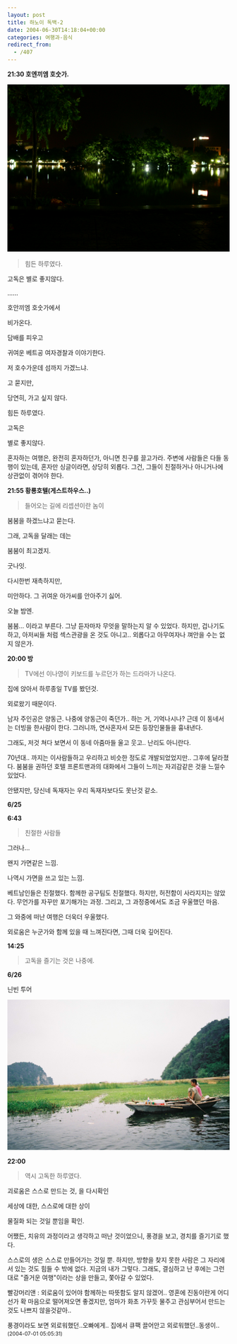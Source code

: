 ```yaml
---
layout: post
title: 하노이 독백-2
date: 2004-06-30T14:18:04+00:00
categories: 여행과-음식
redirect_from:
  - /407
---
```


<b>21:30 호엔끼엠 호숫가.</b>

![ ](/assets/media/uploads_2004_06_PICT0521.jpg)

> 힘든 하루였다.

고독은 별로 좋지않다.

......

호안끼엠 호숫가에서

비가온다.

담배를 피우고

귀여운 베트공 여자경찰과 이야기한다.

저 호수가운데 섬까지 가겠느냐.

고 묻지만,

당연히, 가고 싶지 않다.

힘든 하루였다.

고독은

별로 좋지않다.

혼자하는 여행은, 완전히 혼자하던가, 아니면 친구를 끌고가라. 주변에 사람들은 다들 동행이 있는데, 혼자만 싱글이라면, 상당히 외롭다. 그건, 그들이 친절하거나 아니거나에 상관없이 겪어야 한다.

<b>21:55 황룡호텔(게스트하우스..)</b>

> 들어오는 길에 리셉션이란 놈이

붐붐을 하겠느냐고 묻는다.

그래, 고독을 달래는 데는

붐붐이 최고겠지.

굿나잇.

다시한번 재촉하지만,

미안하다. 그 귀여운 아가씨를 안아주기 싫어.

오늘 밤엔.

붐붐... 이라고 부른다. 그냥 듣자마자 무엇을 말하는지 알 수 있었다. 하지만, 겁나기도 하고, 아저씨들 처럼 섹스관광을 온 것도 아니고.. 외롭다고 아무여자나 껴안을 수는 없지 않은가.

<b>20:00 방</b>

> TV에선 이나영이 키보드를 누르던가 하는 드라마가 나온다.

집에 앉아서 하루종일 TV를 봤던것.

외로왔기 때문이다.

남자 주인공은 양동근. 나중에 양동근이 죽던가.. 하는 거, 기억나시나? 근데 이 동네서는 더빙을 한사람이 한다. 그러니까, 연사혼자서 모든 등장인물들을 흉내낸다.

그래도, 저것 쳐다 보면서 이 동네 아줌마들 울고 웃고.. 난리도 아니란다.

70년대.. 까지는 이사람들하고 우리하고 비슷한 정도로 개발되었었지만.. 그후에 달라졌다. 붐붐을 권하던 호텔 프론트맨과의 대화에서 그들이 느끼는 자괴감같은 것을 느낄수 있었다.

안됐지만, 당신네 독재자는 우리 독재자보다도 못난것 같소.

<b>6/25</b>

<b>6:43 </b>

> 친절한 사람들

그러나...

왠지 가면같은 느낌.

나역시 가면을 쓰고 있는 느낌.

베트남인들은 친절했다. 함께한 공구팀도 친절했다. 하지만, 허전함이 사라지지는 않았다. 무언가를 자꾸만 포기해가는 과정. 그리고, 그 과정중에서도 조금 우울했던 마음.

그 와중에 떠난 여행은 더욱더 우울했다.

외로움은 누군가와 함께 있을 때 느껴진다면, 그때 더욱 깊어진다.

<b>14:25 </b>

> 고독을 즐기는 것은 나중에.

<b>6/26</b>

닌빈 투어

![ ](/assets/media/uploads_2004_06_000025.jpg)

</a>

<b>22:00</b>

> 역시 고독한 하루였다.

괴로움은 스스로 만드는 것, 을 다시확인

세상에 대한, 스스로에 대한 상이

물질화 되는 것일 뿐임을 확인.

어쨌든, 치유의 과정이라고 생각하고 떠난 것이었으니, 풍경을 보고, 경치를 즐기기로 했다.

스스로의 생은 스스로 만들어가는 것일 뿐. 하지만, 방향을 찾지 못한 사람은 그 자리에 서 있는 것도 힘들 수 밖에 없다. 지금의 내가 그렇다. 그래도, 결심하고 난 후에는 그런대로 "즐거운 여행"이라는 상을 만들고, 쫓아갈 수 있었다.
<div id=comments>
<div class=comment>
<!--- cmt:762 --->
<!--- mail: --->
<!--- parent:0 --->
빨강머리앤 : 
외로움이 있어야
함께하는 따뜻함도 알지 않겠어..
영혼에 진동이란게 어디선가 확 마음으로 떨어져오면 좋겠지만, 엄마가 화초 가꾸듯 물주고 관심부어서 만드는것도 나쁘지 않을것같아..

풍경이라도 보면 외로워했던..오빠에게..
집에서 큐팩 끌어안고 외로워했던..동생이..
 <small>(2004-07-01 05:05:31)</small>
</div>
</div>
